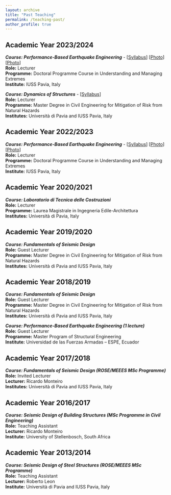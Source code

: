 ```yaml
---
layout: archive
title: "Past Teaching"
permalink: /teaching-past/
author_profile: true
---
```


## Academic Year 2023/2024
***Course:	Performance-Based Earthquake Engineering***  - [[Syllabus](https://gerardjoreilly.github.io/files/Photos/PBEE-Course-Syllabus-v8.pdf)] [[Photo](https://gerardjoreilly.github.io/files/Photos/pbee-2023bis-1.JPG)] [[Photo](https://gerardjoreilly.github.io/files/Photos/pbee-2023bis-2.JPG)]\
**Role:**	Lecturer\
**Programme:** Doctoral Programme Course in Understanding and Managing Extremes\
**Institute:** IUSS Pavia, Italy

***Course:	Dynamics of Structures***  - [[Syllabus](https://gerardjoreilly.github.io/files/Photos/Syllabus_CivRisk_2023_v3.pdf)]\
**Role:**	Lecturer\
**Programme:** Master Degree in Civil Engineering for Mitigation of Risk from Natural Hazards\
**Institutes:**	Università di Pavia and IUSS Pavia, Italy

## Academic Year 2022/2023
***Course:	Performance-Based Earthquake Engineering*** - [[Syllabus](https://gerardjoreilly.github.io/files/Photos/PBEE-Course-Syllabus-v4.pdf)] [[Photo](https://gerardjoreilly.github.io/files/Photos/pbee-2023-1.jpg)] [[Photo](https://gerardjoreilly.github.io/files/Photos/pbee-2023-2.jpg)]\
**Role:**	Lecturer\
**Programme:** Doctoral Programme Course in Understanding and Managing Extremes\
**Institute:** IUSS Pavia, Italy

## Academic Year 2020/2021
***Course:	Laboratorio di Tecnica delle Costruzioni***\
**Role:**	Lecturer\
**Programme:** Laurea Magistrale in Ingegneria Edile-Architettura\
**Institutes:** Università di Pavia, Italy


## Academic Year 2019/2020
***Course:	Fundamentals of Seismic Design***\
**Role:**	Guest Lecturer\
**Programme:** Master Degree in Civil Engineering for Mitigation of Risk from Natural Hazards\
**Institutes:**	Università di Pavia and IUSS Pavia, Italy


## Academic Year 2018/2019
***Course:	Fundamentals of Seismic Design***\
**Role:**	Guest Lecturer\
**Programme:** Master Degree in Civil Engineering for Mitigation of Risk from Natural Hazards\
**Institutes:**	Università di Pavia and IUSS Pavia, Italy

***Course:	Performance-Based Earthquake Engineering (1 lecture)***\
**Role:**	Guest Lecturer\
**Programme:** Master Program of Structural Engineering\
**Institute:** Universidad de las Fuerzas Armadas – ESPE, Ecuador


## Academic Year 2017/2018
***Course:	Fundamentals of Seismic Design (ROSE/MEEES MSc Programme)***\
**Role:**	Invited Lecturer\
**Lecturer:**	Ricardo Monteiro\
**Institutes:**	Università di Pavia and IUSS Pavia, Italy


## Academic Year 2016/2017
***Course:	Seismic Design of Building Structures (MSc Programme in Civil Engineering)***\
**Role:**	Teaching Assistant\
**Lecturer:**	Ricardo Monteiro\
**Institute:**	University of Stellenbosch, South Africa


## Academic Year 2013/2014
***Course:	Seismic Design of Steel Structures (ROSE/MEEES MSc Programme)***\
**Role:**	Teaching Assistant\
**Lecturer:**	Roberto Leon\
**Institute:** Università di Pavia and IUSS Pavia, Italy
